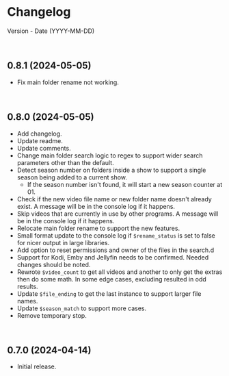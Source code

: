# Changelog

Version - Date (YYYY-MM-DD)

<br>

## 0.8.1 (2024-05-05)
- Fix main folder rename not working.

<br>

## 0.8.0 (2024-05-05)
- Add changelog.
- Update readme.
- Update comments.
- Change main folder search logic to regex to support wider search parameters other than the default.
- Detect season number on folders inside a show to support a single season being added to a current show.
  - If the season number isn't found, it will start a new season counter at 01.
- Check if the new video file name or new folder name doesn't already exist. A message will be in the console log if it happens.
- Skip videos that are currently in use by other programs. A message will be in the console log if it happens.
- Relocate main folder rename to support the new features.
- Small format update to the console log if `$rename_status` is set to false for nicer output in large libraries.
- Add option to reset permissions and owner of the files in the search.d
- Support for Kodi, Emby and Jellyfin needs to be confirmed. Needed changes should be noted.
- Rewrote `$video_count` to get all videos and another to only get the extras then do some math. In some edge cases, excluding resulted in odd results.
- Update `$file_ending` to get the last instance to support larger file names.
- Update `$season_match` to support more cases.
- Remove temporary stop.

<br>

## 0.7.0 (2024-04-14)
- Initial release.